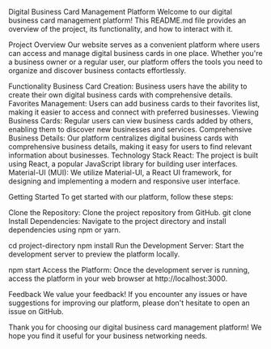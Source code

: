 Digital Business Card Management Platform
Welcome to our digital business card management platform! This README.md file provides an overview of the project, its functionality, and how to interact with it.

Project Overview
Our website serves as a convenient platform where users can access and manage digital business cards in one place. Whether you're a business owner or a regular user, our platform offers the tools you need to organize and discover business contacts effortlessly.

Functionality
Business Card Creation: Business users have the ability to create their own digital business cards with comprehensive details.
Favorites Management: Users can add business cards to their favorites list, making it easier to access and connect with preferred businesses.
Viewing Business Cards: Regular users can view business cards added by others, enabling them to discover new businesses and services.
Comprehensive Business Details: Our platform centralizes digital business cards with comprehensive business details, making it easy for users to find relevant information about businesses.
Technology Stack
React: The project is built using React, a popular JavaScript library for building user interfaces.
Material-UI (MUI): We utilize Material-UI, a React UI framework, for designing and implementing a modern and responsive user interface.

Getting Started
To get started with our platform, follow these steps:

Clone the Repository: Clone the project repository from GitHub.
git clone <repository-url>
Install Dependencies: Navigate to the project directory and install dependencies using npm or yarn.

cd project-directory
npm install
Run the Development Server: Start the development server to preview the platform locally.

npm start
Access the Platform: Once the development server is running, access the platform in your web browser at http://localhost:3000.

Feedback
We value your feedback! If you encounter any issues or have suggestions for improving our platform, please don't hesitate to open an issue on GitHub.

Thank you for choosing our digital business card management platform! We hope you find it useful for your business networking needs.





